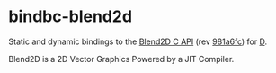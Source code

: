 # bindbc-blend2d

Static and dynamic bindings to the [Blend2D C API](https://blend2d.com/api/group__blend2d__api__c__functions.html)
(rev [981a6fc](https://github.com/blend2d/blend2d/tree/981a6fc)) for [D](http://dlang.org).

Blend2D is a 2D Vector Graphics Powered by a JIT Compiler.

